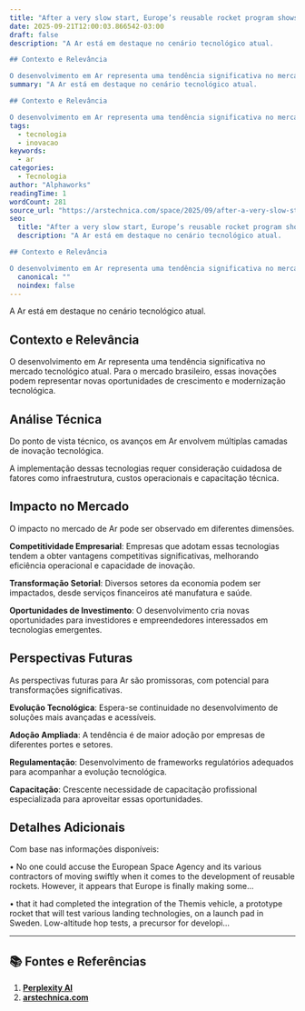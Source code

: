 ```yaml
---
title: "After a very slow start, Europe’s reusable rocket program shows signs of life"
date: 2025-09-21T12:00:03.866542-03:00
draft: false
description: "A Ar está em destaque no cenário tecnológico atual.  

## Contexto e Relevância

O desenvolvimento em Ar representa uma tendência significativa no mercado te..."
summary: "A Ar está em destaque no cenário tecnológico atual.  

## Contexto e Relevância

O desenvolvimento em Ar representa uma tendência significativa no mercado te..."
tags:
  - tecnologia
  - inovacao
keywords:
  - ar
categories:
  - Tecnologia
author: "Alphaworks"
readingTime: 1
wordCount: 281
source_url: "https://arstechnica.com/space/2025/09/after-a-very-slow-start-europes-reusable-rocket-program-shows-signs-of-life/"
seo:
  title: "After a very slow start, Europe’s reusable rocket program shows signs of life"
  description: "A Ar está em destaque no cenário tecnológico atual.  

## Contexto e Relevância

O desenvolvimento em Ar representa uma tendência significativa no mercado te..."
  canonical: ""
  noindex: false
---
```


A Ar está em destaque no cenário tecnológico atual. 

## Contexto e Relevância

O desenvolvimento em Ar representa uma tendência significativa no mercado tecnológico atual. Para o mercado brasileiro, essas inovações podem representar novas oportunidades de crescimento e modernização tecnológica.
## Análise Técnica

Do ponto de vista técnico, os avanços em Ar envolvem múltiplas camadas de inovação tecnológica.



A implementação dessas tecnologias requer consideração cuidadosa de fatores como infraestrutura, custos operacionais e capacitação técnica.
## Impacto no Mercado

O impacto no mercado de Ar pode ser observado em diferentes dimensões.

**Competitividade Empresarial**: Empresas que adotam essas tecnologias tendem a obter vantagens competitivas significativas, melhorando eficiência operacional e capacidade de inovação.

**Transformação Setorial**: Diversos setores da economia podem ser impactados, desde serviços financeiros até manufatura e saúde.

**Oportunidades de Investimento**: O desenvolvimento cria novas oportunidades para investidores e empreendedores interessados em tecnologias emergentes.


## Perspectivas Futuras

As perspectivas futuras para Ar são promissoras, com potencial para transformações significativas.

**Evolução Tecnológica**: Espera-se continuidade no desenvolvimento de soluções mais avançadas e acessíveis.

**Adoção Ampliada**: A tendência é de maior adoção por empresas de diferentes portes e setores.

**Regulamentação**: Desenvolvimento de frameworks regulatórios adequados para acompanhar a evolução tecnológica.

**Capacitação**: Crescente necessidade de capacitação profissional especializada para aproveitar essas oportunidades.
## Detalhes Adicionais

Com base nas informações disponíveis:

• No one could accuse the European Space Agency and its various contractors of moving swiftly when it comes to the development of reusable rockets. However, it appears that Europe is finally making some...

• that it had completed the integration of the Themis vehicle, a prototype rocket that will test various landing technologies, on a launch pad in Sweden. Low-altitude hop tests, a precursor for developi...



---

## 📚 Fontes e Referências

1. **[Perplexity AI](https://www.perplexity.ai/)**
2. **[arstechnica.com](https://arstechnica.com/space/2025/09/after-a-very-slow-start-europes-reusable-rocket-program-shows-signs-of-life/)**

